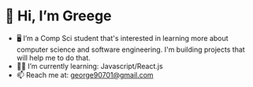 # 👋 Hi, I’m Greege
- 🖥️ I’m a Comp Sci student that's interested in learning more about computer science and software engineering. I'm building projects that will help me to do that.
- 👨‍💻 I’m currently learning: Javascript/React.js
- 📫 Reach me at: george90701@gmail.com

